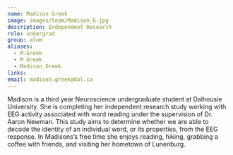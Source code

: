 ```yaml
---
name: Madison Greek
image: images/team/Madison_G.jpg
description: Independent Research
role: undergrad
group: alum
aliases:
  - M.Greek
  - M Greek
  - Madison Greek
links:
email: madison.greek@dal.ca
---
```


Madison is a third year Neuroscience undergraduate student at Dalhousie University. She is completing her independent research study working with EEG activity associated with word reading under the supervision of Dr. Aaron Newman. This study aims to determine whether we are able to decode the identity of an individual word, or its properties, from the EEG response.  In Madisons’s free time she enjoys reading, hiking, grabbing a coffee with friends, and visiting her hometown of Lunenburg. 
